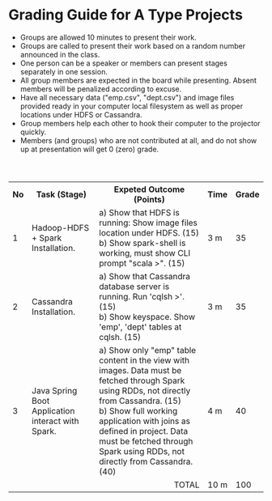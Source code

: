 # Grading Guide for A Type Projects
* Groups are allowed 10 minutes to present their work.
* Groups are called to present their work based on a random number announced in the class. 
* One person can be a speaker or members can present stages separately in one session.
* All group members are expected in the board while presenting. Absent members will be penalized according to excuse.
* Have all necessary data ("emp.csv", "dept.csv") and image files provided ready in your computer local filesystem as well as proper locations under HDFS or Cassandra.
* Group members help each other to hook their computer to the projector quickly.
* Members (and groups) who are not contributed at all, and do not show up at presentation will get 0 (zero) grade.

<table>
  <header>
    <th>No</th>
    <th>Task (Stage)</th>
    <th>Expeted Outcome (Points)</th>
    <th>Time</th>
    <th>Grade</th>
  </header>
  <body>
    <tr>
      <td>1</td>
      <td>Hadoop-HDFS + Spark Installation.</td>
      <td> a) Show that HDFS is running: Show image files location under HDFS. (15) <br> b) Show spark-shell is working, must show CLI prompt "scala >". (15)</td>
      <td>3 m</td>
      <td>35</td>
    </tr>
    <tr>
      <td>2</td>
      <td>Cassandra Installation.</td>
      <td>a) Show that Cassandra database server is running. Run 'cqlsh >'.  (15) <br> b) Show keyspace. Show 'emp', 'dept' tables at cqlsh. (15)</td>
      <td>3 m</td>
      <td>35</td>
    </tr>
    <tr>
      <td>3</td>
      <td>Java Spring Boot Application interact with Spark.</td>
      <td>a) Show only "emp" table content in the view with images. Data must be fetched through Spark using RDDs, not directly from Cassandra. (15)<br> b) Show full working application with joins as defined in project. Data must be fetched through Spark using RDDs, not directly from Cassandra. (40) </td>
      <td>4 m</td>
      <td>40</td>
    </tr>
    <tr>
      <td colspan="3" align="right">TOTAL</td>
      <td>10 m</td>
      <td>100</td>
    </tr>
  </body>
</table>
